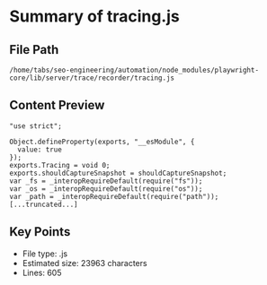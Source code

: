 # Summary of tracing.js
  
## File Path
`/home/tabs/seo-engineering/automation/node_modules/playwright-core/lib/server/trace/recorder/tracing.js`

## Content Preview
```
"use strict";

Object.defineProperty(exports, "__esModule", {
  value: true
});
exports.Tracing = void 0;
exports.shouldCaptureSnapshot = shouldCaptureSnapshot;
var _fs = _interopRequireDefault(require("fs"));
var _os = _interopRequireDefault(require("os"));
var _path = _interopRequireDefault(require("path"));
[...truncated...]
```

## Key Points
- File type: .js
- Estimated size: 23963 characters
- Lines: 605
